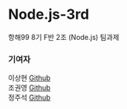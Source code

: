 # Node.js-3rd

항해99 8기 F반 2조 (Node.js) 팀과제

### 기여자

이상현 [Github](https://github.com/phenomenonlee)  
조권영 [Github](https://github.com/kwanyung)  
정주석 [Github](https://github.com/Jugeok)
